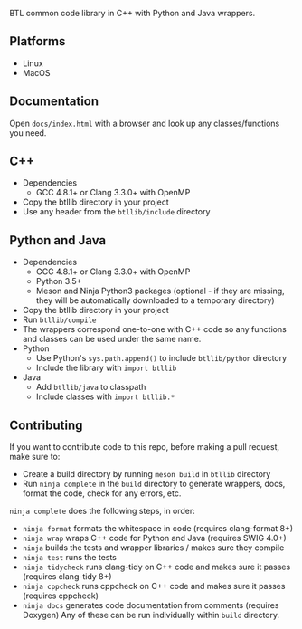 BTL common code library in C++ with Python and Java wrappers.

Platforms
---
- Linux
- MacOS

Documentation
---
Open `docs/index.html` with a browser and look up any classes/functions you need.

C++
---
- Dependencies
  * GCC 4.8.1+ or Clang 3.3.0+ with OpenMP
- Copy the btllib directory in your project
- Use any header from the `btllib/include` directory

Python and Java
---
- Dependencies
  * GCC 4.8.1+ or Clang 3.3.0+ with OpenMP
  * Python 3.5+
  * Meson and Ninja Python3 packages (optional - if they are missing, they will be automatically downloaded to a temporary directory)
- Copy the btllib directory in your project
- Run `btllib/compile`
- The wrappers correspond one-to-one with C++ code so any functions and classes can be used under the same name.
- Python
  * Use Python's `sys.path.append()` to include `btllib/python` directory
  * Include the library with `import btllib`
- Java
  * Add `btllib/java` to classpath
  * Include classes with `import btllib.*`

Contributing
---
If you want to contribute code to this repo, before making a pull request, make sure to:
- Create a build directory by running `meson build` in `btllib` directory
- Run `ninja complete` in the `build` directory to generate wrappers, docs, format the code, check for any errors, etc.

`ninja complete` does the following steps, in order:
- `ninja format` formats the whitespace in code (requires clang-format 8+)
- `ninja wrap` wraps C++ code for Python and Java (requires SWIG 4.0+)
- `ninja` builds the tests and wrapper libraries / makes sure they compile
- `ninja test` runs the tests
- `ninja tidycheck` runs clang-tidy on C++ code and makes sure it passes (requires clang-tidy 8+)
- `ninja cppcheck` runs cppcheck on C++ code and makes sure it passes (requires cppcheck)
- `ninja docs` generates code documentation from comments (requires Doxygen)
Any of these can be run individually within `build` directory.
